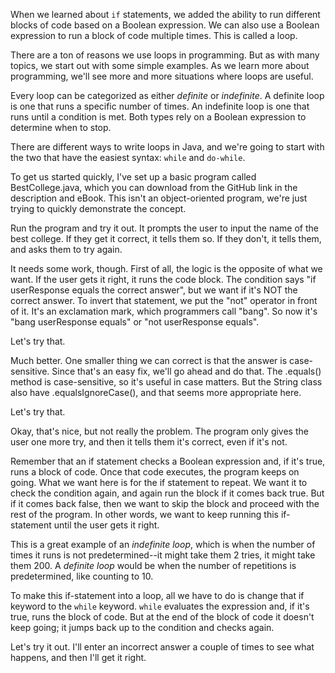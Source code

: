 When we learned about `if` statements, we added the ability to run different blocks of code based on a Boolean expression. We can also use a Boolean expression to run a block of code multiple times. This is called a loop.

There are a ton of reasons we use loops in programming. But as with many topics, we start out with some simple examples. As we learn more about programming, we'll see more and more situations where loops are useful.

Every loop can be categorized as either _definite_ or _indefinite_. A definite loop is one that runs a specific number of times. An indefinite loop is one that runs until a condition is met. Both types rely on a Boolean expression to determine when to stop.

There are different ways to write loops in Java, and we're going to start with the two that have the easiest syntax: `while` and `do-while`.

To get us started quickly, I've set up a basic program called BestCollege.java, which you can download from the GitHub link in the description and eBook. This isn't an object-oriented program, we're just trying to quickly demonstrate the concept.

Run the program and try it out. It prompts the user to input the name of the best college. If they get it correct, it tells them so. If they don't, it tells them, and asks them to try again.

It needs some work, though. First of all, the logic is the opposite of what we want. If the user gets it right, it runs the code block. The condition says "if userResponse equals the correct answer", but we want if it's NOT the correct answer. To invert that statement, we put the "not" operator in front of it. It's an exclamation mark, which programmers call "bang". So now it's "bang userResponse equals" or "not userResponse equals".

Let's try that.

Much better. One smaller thing we can correct is that the answer is case-sensitive. Since that's an easy fix, we'll go ahead and do that. The .equals() method is case-sensitive, so it's useful in case matters. But the String class also have .equalsIgnoreCase(), and that seems more appropriate here. 

Let's try that.

Okay, that's nice, but not really the problem. The program only gives the user one more try, and then it tells them it's correct, even if it's not. 

Remember that an if statement checks a Boolean expression and, if it's true, runs a block of code. Once that code executes, the program keeps on going. What we want here is for the if statement to repeat. We want it to check the condition again, and again run the block if it comes back true. But if it comes back false, then we want to skip the block and proceed with the rest of the program. In other words, we want to keep running this if-statement until the user gets it right.

This is a great example of an _indefinite loop_, which is when the number of times it runs is not predetermined--it might take them 2 tries, it might take them 200. A _definite loop_ would be when the number of repetitions is predetermined, like counting to 10.

To make this if-statement into a loop, all we have to do is change that if keyword to the `while` keyword. `while` evaluates the expression and, if it's true, runs the block of code. But at the end of the block of code it doesn't keep going; it jumps back up to the condition and checks again.

Let's try it out. I'll enter an incorrect answer a couple of times to see what happens, and then I'll get it right.